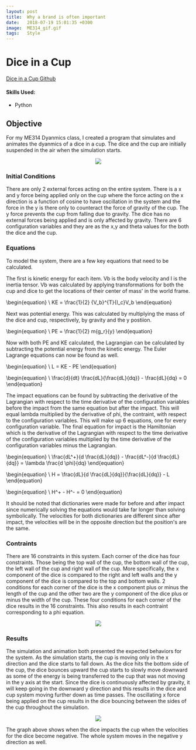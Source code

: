 ```yaml
---
layout: post
title:  Why a brand is often important
date:   2018-07-19 15:01:35 +0300
image:  ME314_gif.gif
tags:   Style
---
```

# Dice in a Cup
[Dice in a Cup Github](https://github.com/mmorales45/Dice-In-A-Cup)

#### Skills Used:
* Python


## Objective

For my ME314 Dyanmics class, I created a program that simulates and animates the dyanmics of a dice in a cup. The dice and the cup are initially suspended in the air when the simulation starts.

<p align="center">
  <img src="/Marco_Morales_Portfolio/public/images/ME314_project.png" />
</p>

### Initial Conditions
There are only 2 external forces acting on the entire system. There is a x and y force being applied only on the cup where the force acting on the x direction is a function of cosine to have oscillation in the system and the force in the y is there only to counteract the force of gravity of the cup. The y force prevents the cup from falling due to gravity. The dice has no external forces being applied and is only affected by gravity. There are 6 configuration variables and they are as the x,y and theta values for the both the dice and the cup.

### Equations
To model the system, there are a few key equations that need to be calculated. 

The first is kinetic energy for each item. Vb is the body velocity and I is the inertia tensor. Vb was calculated by applying transformations for both the cup and dice to get the locations of their center of mass' in the world frame.

\begin{equation}
\ KE = \frac{1}{2} {V_b}^{T}{I_c}V_b
\end{equation}

Next was potential energy. This was calculated by multiplying the mass of the dice and cup, respectively, by gravity and the y postiion.

\begin{equation}
\ PE = \frac{1}{2} m{g_r}{y}
\end{equation}

Now with both PE and KE calculated, the Lagrangian can be calculated by subtracting the potential energy from the kinetic energy. The Euler Lagrange equations can now be found as well.


\begin{equation}
\ L = KE - PE
\end{equation}

\begin{equation}
\ \frac{d}{dt} \frac{dL}{\frac{dL}{dq}} - \frac{dL}{dq} = 0
\end{equation}

The impact equations can be found by subtracting the derivative of the Lagrangian with respect to the time derivative of the configuration variables before the impact from the same equation but after the impact. This will equal lambda multiplied by the derivative of phi, the contraint, with respect to the configuration variables. This will make up 6 equations, one for every configuration variable. The final equation for impact is the Hamiltonian which is the derivative of the Lagrangian with respect to the time derivative of the configuration variables multiplied by the time derivative of the configuration variables minus the Lagrangian.

\begin{equation}
\ \frac{dL^+}{d \frac{dL}{dq}} - \frac{dL^-}{d \frac{dL}{dq}} = \lambda \frac{d \phi}{dq}
\end{equation}

\begin{equation}
\ H = \frac{dL}{d \frac{dL}{dq}}{\frac{dL}{dq}} - L 
\end{equation}

\begin{equation}
\ H^+ - H^- = 0
\end{equation}



It should be noted that dictionaries were made for before and after impact since numerically solving the equations would take far longer than solving symbolically. The velocities for both dictionaries are different since after impact, the velocities will be in the opposite direction but the position's are the same. 

### Contraints
There are 16 constraints in this system. Each corner of the dice has four constraints. Those being the top wall of the cup, the bottom wall of the cup, the left wall of the cup and right wall of the cup. More specifically, the x component of the dice is compared to the right and left walls and the y component of the dice is compared to the top and bottom walls. 2 conditions for each corner of the dice is the x component plus or minus the length of the cup and the other two are the y component of the dice plus or minus the width of the cup. These four conditions for each corner of the dice results in the 16 constraints. This also results in each contraint corresponding to a phi equation.

<p align="center">
  <img src="/Marco_Morales_Portfolio/public/images/314small.jpg" />
</p>

### Results
The simulation and animation both presented the expected behaviors for the system. As the simulation starts, the cup is moving only in the x direction and the dice starts to fall down. As the dice hits the bottom side of the cup, the dice bounces upward the cup starts to slowly move downward as some of the energy is being transferred to the cup that was not moving in the y axis at the start. Since the dice is continuously affected by gravity, it will keep going in the downward y direction and this results in the dice and cup system moving further down as time passes. The oscillating x force being applied on the cup results in the dice bouncing between the sides of the cup throughout the simulation.

<p align="center">
  <img src="/Marco_Morales_Portfolio/public/images/ME314_graph.png" />
</p>

The graph above shows when the dice impacts the cup when the velocities for the dice become negative. The whole system moves in the negative y direction as well.